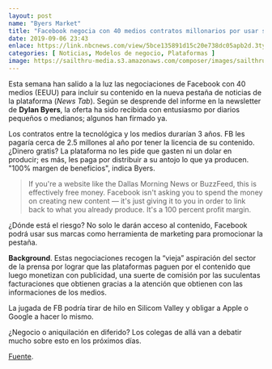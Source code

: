 ```yaml
---
layout: post
name: "Byers Market"
title: "Facebook negocia con 40 medios contratos millonarios por usar su contenido en la pestaña de noticias"
date: 2019-09-06 23:43
enlace: https://link.nbcnews.com/view/5bce135891d15c20e738dc05apb2d.3ty/e094a132
categories: [ Noticias, Modelos de negocio, Plataformas ]
image: https://sailthru-media.s3.amazonaws.com/composer/images/sailthru-prod-5cj/GettyImages-962171226.jpg
---
```

Esta semana han salido a la luz las negociaciones de Facebook con 40 medios (EEUU) para incluir su contenido en la nueva pestaña de noticias de la plataforma (_News Tab_). Según se desprende del informe en la newsletter de **Dylan Byers**, la oferta ha sido recibida con entusiasmo por diarios pequeños o medianos; algunos han firmado ya.

Los contratos entre la tecnológica y los medios durarían 3 años. FB les pagaría cerca de 2.5 millones al año por tener la licencia de su contenido. ¿Dinero gratis? La plataforma no les pide que gasten ni un dolar en producir; es más, les paga por distribuir a su antojo lo que ya producen. "100% margen de beneficios", indica Byers.

> If you're a website like the Dallas Morning News or BuzzFeed, this is effectively free money. Facebook isn't asking you to spend the money on creating new content — it's just giving it to you in order to link back to what you already produce. It's a 100 percent profit margin.

¿Dónde está el riesgo? No solo le darán acceso al contenido, Facebook podrá usar sus marcas como herramienta de marketing para promocionar la pestaña. 

**Background**. Estas negociaciones recogen la “vieja” aspiración del sector de la prensa por lograr que las plataformas paguen por el contenido que luego monetizan con publicidad, una suerte de comisión por las suculentas facturaciones que obtienen gracias a la atención que obtienen con las informaciones de los medios. 

La jugada de FB podría tirar de hilo en Silicom Valley y obligar a Apple o Google a hacer lo mismo. 

¿Negocio o aniquilación en diferido? Los colegas de allá van a debatir mucho sobre esto en los próximos días.

[Fuente](https://link.nbcnews.com/view/5bce135891d15c20e738dc05apb2d.3ty/e094a132).

